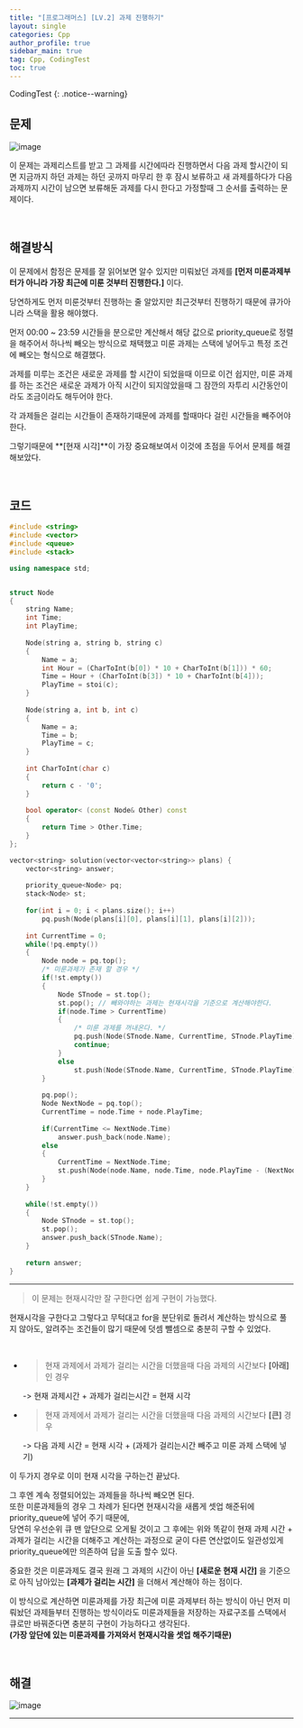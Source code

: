 ```yaml
---
title: "[프로그래머스] [LV.2] 과제 진행하기"
layout: single
categories: Cpp
author_profile: true
sidebar_main: true
tag: Cpp, CodingTest
toc: true
---
```




CodingTest
{: .notice--warning}



## 문제

![image](https://user-images.githubusercontent.com/69719507/230786443-c5cac50a-112f-4584-9d9b-da49f5f451fe.png)


이 문제는 과제리스트를 받고 그 과제를 시간에따라 진행하면서 다음 과제 할시간이 되면 지금까지 하던 과제는 하던 곳까지 마무리 한 후 잠시 보류하고 새 과제를하다가 다음 과제까지 시간이 남으면 보류해둔 과제를 다시 한다고 가정할때 그 순서를 출력하는 문제이다.



<br>



## 해결방식


이 문제에서 함정은 문제를 잘 읽어보면 알수 있지만 미뤄놨던 과제를 **[먼저 미룬과제부터가 아니라 가장 최근에 미룬 것부터 진행한다.]** 이다.    

당연하게도 먼저 미룬것부터 진행하는 줄 알았지만 최근것부터 진행하기 때문에 큐가아니라 스택을 활용 해야했다.

먼저 00:00 ~ 23:59 시간들을 분으로만 계산해서 해당 값으로 priority_queue로 정렬을 해주어서 하나씩 빼오는 방식으로 채택했고 미룬 과제는 스택에 넣어두고 특정 조건에 빼오는 형식으로 해결했다.   

과제를 미루는 조건은 새로운 과제를 할 시간이 되었을때 이므로 이건 쉽지만, 미룬 과제를 하는 조건은 새로운 과제가 아직 시간이 되지않았을때 그 잠깐의 자투리 시간동안이라도 조금이라도 해두어야 한다.  

각 과제들은 걸리는 시간들이 존재하기때문에 과제를 할때마다 걸린 시간들을 빼주어야한다.   

그렇기때문에 **[현재 시각]**이 가장 중요해보여서 이것에 초점을 두어서 문제를 해결해보았다.


<br>



## 코드

```cpp
#include <string>
#include <vector>
#include <queue>
#include <stack>

using namespace std;


struct Node
{
    string Name;
    int Time;
    int PlayTime;
    
    Node(string a, string b, string c)
    {
        Name = a;
        int Hour = (CharToInt(b[0]) * 10 + CharToInt(b[1])) * 60;
        Time = Hour + (CharToInt(b[3]) * 10 + CharToInt(b[4]));
        PlayTime = stoi(c);
    }
    
    Node(string a, int b, int c)
    {
        Name = a;
        Time = b;
        PlayTime = c;
    }
    
    int CharToInt(char c)
    {
        return c - '0';
    }
    
    bool operator< (const Node& Other) const
    {
        return Time > Other.Time;
    }
};

vector<string> solution(vector<vector<string>> plans) {
    vector<string> answer;
    
    priority_queue<Node> pq;
    stack<Node> st;
    
    for(int i = 0; i < plans.size(); i++)
        pq.push(Node(plans[i][0], plans[i][1], plans[i][2]));
    
    int CurrentTime = 0;
    while(!pq.empty())
    {
        Node node = pq.top();
        /* 미룬과제가 존재 할 경우 */
        if(!st.empty())
        {
            Node STnode = st.top();
            st.pop(); // 빼와야하는 과제는 현재시각을 기준으로 계산해야한다.
            if(node.Time > CurrentTime)
            {
                /* 미룬 과제를 꺼내온다. */
                pq.push(Node(STnode.Name, CurrentTime, STnode.PlayTime));
                continue;
            }
            else
                st.push(Node(STnode.Name, CurrentTime, STnode.PlayTime)); // 현재 시각 새롭게 셋업.
        }
        
        pq.pop();        
        Node NextNode = pq.top();    
        CurrentTime = node.Time + node.PlayTime;
        
        if(CurrentTime <= NextNode.Time)
            answer.push_back(node.Name);           
        else
        {
            CurrentTime = NextNode.Time;
            st.push(Node(node.Name, node.Time, node.PlayTime - (NextNode.Time - node.Time)));
        }
    }
    
    while(!st.empty())
    {
        Node STnode = st.top();
        st.pop();
        answer.push_back(STnode.Name);
    }
    
    return answer;
}

```


***






> 이 문제는 현재시각만 잘 구한다면 쉽게 구현이 가능했다.

현재시각을 구한다고 그렇다고 무턱대고 for을 분단위로 돌려서 계산하는 방식으로 풀지 않아도, 알려주는 조건들이 많기 때문에 덧셈 뺄셈으로 충분히 구할 수 있었다.

<br>

* > 현재 과제에서 과제가 걸리는 시간을 더했을때 다음 과제의 시간보다 **[아래]** 인 경우 

    -> 현재 과제시간 + 과제가 걸리는시간 = 현재 시각

* > 현재 과제에서 과제가 걸리는 시간을 더했을때 다음 과제의 시간보다 **[큰]** 경우

    -> 다음 과제 시간 = 현재 시각 + (과제가 걸리는시간 빼주고 미룬 과제 스택에 넣기)

이 두가지 경우로 이미 현재 시각을 구하는건 끝났다.   

그 후엔 계속 정렬되어있는 과제들을 하나씩 빼오면 된다.  
또한 미룬과제들의 경우 그 차례가 된다면 현재시각을 새롭게 셋업 해준뒤에 priority_queue에 넣어 주기 때문에,      
당연히 우선순위 큐 맨 앞단으로 오게될 것이고 그 후에는 위와 똑같이 현재 과제 시간 + 과제가 걸리는 시간을 더해주고 계산하는 과정으로 굳이 다른 연산없이도 일관성있게 priority_queue에만 의존하여 답을 도출 할수 있다.


중요한 것은 미룬과제도 결국 원래 그 과제의 시간이 아닌 **[새로운 현재 시간]** 을 기준으로 아직 남아있는 **[과제가 걸리는 시간]** 을 더해서 계산해야 하는 점이다.

이 방식으로 계산하면 미룬과제를 가장 최근에 미룬 과제부터 하는 방식이 아닌 먼저 미뤄놨던 과제들부터 진행하는 방식이라도 미룬과제들을 저장하는 자료구조를 스택에서 큐로만 바꿔준다면 충분히 구현이 가능하다고 생각된다.    
**(가장 앞단에 있는 미룬과제를 가져와서 현재시각을 셋업 해주기때문)**



<br>



## 해결


![image](https://user-images.githubusercontent.com/69719507/230788494-6eea6fcc-1422-4f53-bbe8-4f209ebbac50.png)



***
